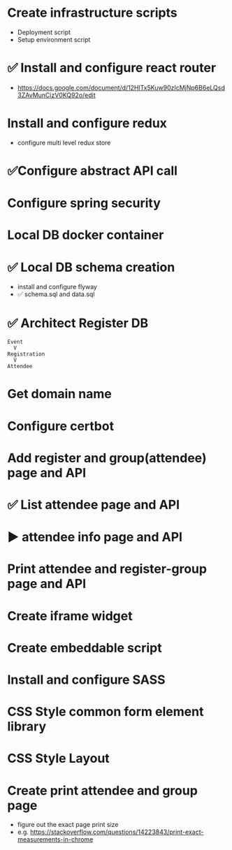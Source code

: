 # Create infrastructure scripts
- Deployment script
- Setup environment script

# ✅ Install and configure react router
- https://docs.google.com/document/d/12HlTx5Kuw90zIcMjNp6B6eLQsd3ZAvMunCizV0KQ92o/edit

# Install and configure redux
- configure multi level redux store

# ✅Configure abstract API call 

# Configure spring security

# Local DB docker container

# ✅ Local DB schema creation
- install and configure flyway
- ✅ schema.sql and data.sql

# ✅ Architect Register DB

```
Event
  V
Registration
  V
Attendee
```
# Get domain name

# Configure certbot

# Add register and group(attendee) page and API

# ✅ List attendee page and API

# ▶️ attendee info page and API

# Print attendee and register-group page and API

# Create iframe widget

# Create embeddable script

# Install and configure SASS

# CSS Style common form element library

# CSS Style Layout

# Create print attendee and group page
- figure out the exact page print size
- e.g. https://stackoverflow.com/questions/14223843/print-exact-measurements-in-chrome

